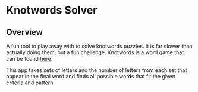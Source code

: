 
# Knotwords Solver

## Overview
A fun tool to play away with to solve knotwords puzzles. It is far slower than actually doing them, but a fun challenge.
Knotwords is a word game that can be found [here](https://playknotwords.com/). 


This app takes sets of letters and the number of letters from each set that appear in the final word and finds all possible words that fit the given criteria and pattern.
